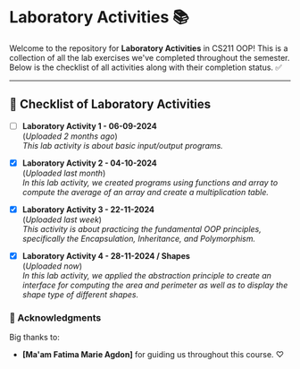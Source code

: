 
# Laboratory Activities 📚

Welcome to the repository for **Laboratory Activities** in CS211 OOP! This is a collection of all the lab exercises we've completed throughout the semester. Below is the checklist of all activities along with their completion status. ✅


---

## 📝 Checklist of Laboratory Activities

- [ ] **Laboratory Activity 1 - 06-09-2024**  
  (_Uploaded 2 months ago_)  
  *This lab activity is about basic input/output programs.*

- [x] **Laboratory Activity 2 - 04-10-2024**  
  (_Uploaded last month_)  
  *In this lab activity, we created programs using functions and array to compute the average of an array and create a multiplication table.*

- [x] **Laboratory Activity 3 - 22-11-2024**  
  (_Uploaded last week_)  
  *This activity is about practicing the fundamental OOP principles, specifically the Encapsulation, Inheritance, and Polymorphism.*

- [x] **Laboratory Activity 4 - 28-11-2024 / Shapes**  
  (_Uploaded now_)  
  *In this lab activity, we applied the abstraction principle to create an interface for computing the area and perimeter as well as to display the shape type of different shapes.*

### 🙌 Acknowledgments
Big thanks to:
- **[Ma'am Fatima Marie Agdon]** for guiding us throughout this course. ♡

